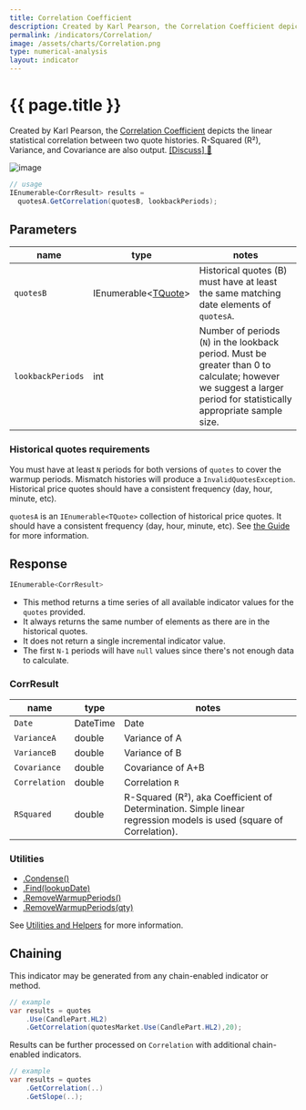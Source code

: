 ```yaml
---
title: Correlation Coefficient
description: Created by Karl Pearson, the Correlation Coefficient depicts the linear statistical correlation between two quote histories.  R-Squared (R&sup2;), Variance, and Covariance are also output.  This is also called the Pearson Correlation Coefficient or Coefficient of Determination.
permalink: /indicators/Correlation/
image: /assets/charts/Correlation.png
type: numerical-analysis
layout: indicator
---
```


# {{ page.title }}

Created by Karl Pearson, the [Correlation Coefficient](https://en.wikipedia.org/wiki/Correlation_coefficient) depicts the linear statistical correlation between two quote histories.  R-Squared (R&sup2;), Variance, and Covariance are also output.
[[Discuss] :speech_balloon:]({{site.github.repository_url}}/discussions/259 "Community discussion about this indicator")

![image]({{site.baseurl}}{{page.image}})

```csharp
// usage
IEnumerable<CorrResult> results =
  quotesA.GetCorrelation(quotesB, lookbackPeriods);
```

## Parameters

| name | type | notes
| -- |-- |--
| `quotesB` | IEnumerable\<[TQuote]({{site.baseurl}}/guide/#historical-quotes)\> | Historical quotes (B) must have at least the same matching date elements of `quotesA`.
| `lookbackPeriods` | int | Number of periods (`N`) in the lookback period.  Must be greater than 0 to calculate; however we suggest a larger period for statistically appropriate sample size.

### Historical quotes requirements

You must have at least `N` periods for both versions of `quotes` to cover the warmup periods.  Mismatch histories will produce a `InvalidQuotesException`.  Historical price quotes should have a consistent frequency (day, hour, minute, etc).

`quotesA` is an `IEnumerable<TQuote>` collection of historical price quotes.  It should have a consistent frequency (day, hour, minute, etc).  See [the Guide]({{site.baseurl}}/guide/#historical-quotes) for more information.

## Response

```csharp
IEnumerable<CorrResult>
```

- This method returns a time series of all available indicator values for the `quotes` provided.
- It always returns the same number of elements as there are in the historical quotes.
- It does not return a single incremental indicator value.
- The first `N-1` periods will have `null` values since there's not enough data to calculate.

### CorrResult

| name | type | notes
| -- |-- |--
| `Date` | DateTime | Date
| `VarianceA` | double | Variance of A
| `VarianceB` | double | Variance of B
| `Covariance` | double | Covariance of A+B
| `Correlation` | double | Correlation `R`
| `RSquared` | double | R-Squared (R&sup2;), aka Coefficient of Determination.  Simple linear regression models is used (square of Correlation).

### Utilities

- [.Condense()]({{site.baseurl}}/utilities#condense)
- [.Find(lookupDate)]({{site.baseurl}}/utilities#find-indicator-result-by-date)
- [.RemoveWarmupPeriods()]({{site.baseurl}}/utilities#remove-warmup-periods)
- [.RemoveWarmupPeriods(qty)]({{site.baseurl}}/utilities#remove-warmup-periods)

See [Utilities and Helpers]({{site.baseurl}}/utilities#utilities-for-indicator-results) for more information.

## Chaining

This indicator may be generated from any chain-enabled indicator or method.

```csharp
// example
var results = quotes
    .Use(CandlePart.HL2)
    .GetCorrelation(quotesMarket.Use(CandlePart.HL2),20);
```

Results can be further processed on `Correlation` with additional chain-enabled indicators.

```csharp
// example
var results = quotes
    .GetCorrelation(..)
    .GetSlope(..);
```
